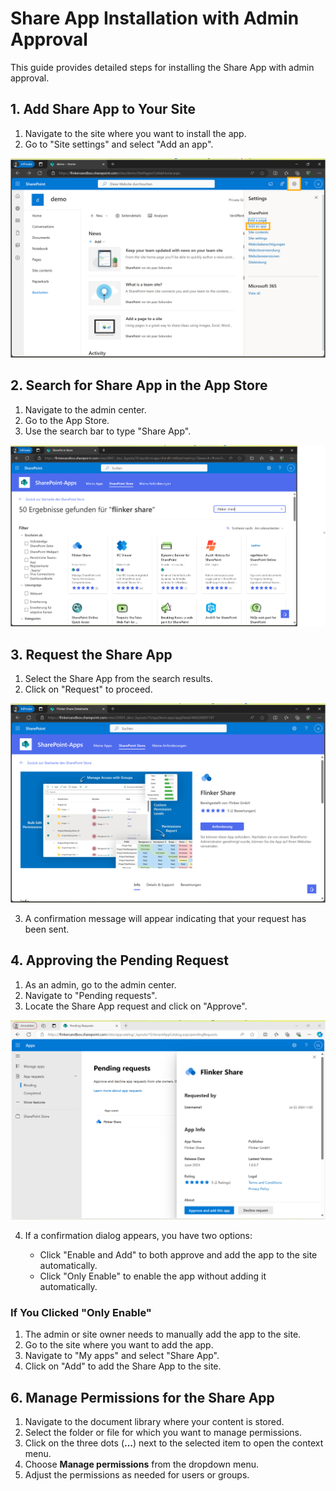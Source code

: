# Share App Installation with Admin Approval

This guide provides detailed steps for installing the Share App with admin approval.

## 1. Add Share App to Your Site

1. Navigate to the site where you want to install the app.
2. Go to "Site settings" and select "Add an app".

![Add App from Site Settings](/_media/sharepoint-site-settings-add-app.png)

## 2. Search for Share App in the App Store

1. Navigate to the admin center.
2. Go to the App Store.
3. Use the search bar to type "Share App".

![Search Share App](/_media/app-store-search-share-app.png)

## 3. Request the Share App

1. Select the Share App from the search results.
2. Click on "Request" to proceed.

![Request Share App](/_media/app-store-share-app-request.png)

3. A confirmation message will appear indicating that your request has been sent.

<!--- ![Request Sent](/_media/app-store-share-app-request-sent.png) -->

## 4. Approving the Pending Request

1. As an admin, go to the admin center.
2. Navigate to "Pending requests".
3. Locate the Share App request and click on "Approve".

![Pending Requests](/_media/admin-center-pending-requests-share-app-approve.png)

4. If a confirmation dialog appears, you have two options:
    - Click "Enable and Add" to both approve and add the app to the site automatically.

    <!--- ![Enable and Add](/_media/admin-center-pending-requests-share-app-enable-and-add-confirm.png) -->

    - Click "Only Enable" to enable the app without adding it automatically.

    <!--- ![Only Enable](/_media/admin-center-pending-requests-share-app-only-enable-confirm.png) -->

### If You Clicked "Only Enable"

1. The admin or site owner needs to manually add the app to the site.
2. Go to the site where you want to add the app.
3. Navigate to "My apps" and select "Share App".
4. Click on "Add" to add the Share App to the site.

<!--- ![Add Share App from My Apps](/_media/site-myapps-share-app-add.png) -->

## 6. Manage Permissions for the Share App

1. Navigate to the document library where your content is stored.
2. Select the folder or file for which you want to manage permissions.
3. Click on the three dots (**...**) next to the selected item to open the context menu.
4. Choose **Manage permissions** from the dropdown menu.
5. Adjust the permissions as needed for users or groups.
